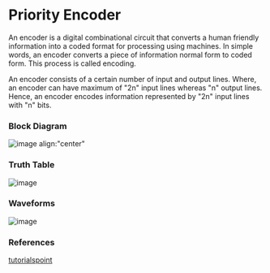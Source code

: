 # Priority Encoder
<p>An encoder is a digital combinational circuit that converts a human friendly information into a coded format for processing using machines. In simple words, an encoder converts a piece of information normal form to coded form. This process is called encoding.</p>
<p>An encoder consists of a certain number of input and output lines. Where, an encoder can have maximum of "2n" input lines whereas "n" output lines. Hence, an encoder encodes information represented by "2n" input lines with "n" bits.</p>

### Block Diagram
![image align:"center"](https://github.com/user-attachments/assets/cb87244c-521f-4a28-a3cc-5028610f1a17)

### Truth Table
![image](https://github.com/user-attachments/assets/022ac31b-735b-4682-968a-b693c35503e9)

### Waveforms
![image](https://github.com/user-attachments/assets/1256a85b-8276-41c8-881b-5fe843f1d560)


### References
<a href="https://www.tutorialspoint.com/digital-electronics/digital-electronics-encoders.htm">tutorialspoint</a>


